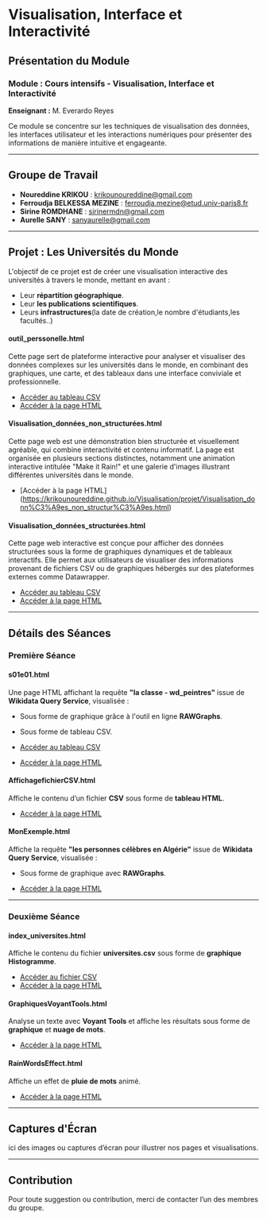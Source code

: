 # Visualisation, Interface et Interactivité

## Présentation du Module

### Module : **Cours intensifs - Visualisation, Interface et Interactivité**  
**Enseignant :** M. Everardo Reyes  

Ce module se concentre sur les techniques de visualisation des données, les interfaces utilisateur et les interactions numériques pour présenter des informations de manière intuitive et engageante.

---

## Groupe de Travail

- **Noureddine KRIKOU** : [krikounoureddine@gmail.com](mailto:krikounoureddine@gmail.com)  
- **Ferroudja BELKESSA MEZINE** : [ferroudja.mezine@etud.univ-paris8.fr](mailto:ferroudja.mezine@etud.univ-paris8.fr)  
- **Sirine ROMDHANE** : [sirinermdn@gmail.com](mailto:sirinermdn@gmail.com)  
- **Aurelle SANY** : [sanyaurelle@gmail.com](mailto:sanyaurelle@gmail.com)  

---

## Projet : **Les Universités du Monde**

L'objectif de ce projet est de créer une visualisation interactive des universités à travers le monde, mettant en avant :  
- Leur **répartition géographique**.  
- Leur **les publications scientifiques**.  
- Leurs **infrastructures**(la date de création,le nombre d'étudiants,les facultés..)
  
#### outil_perssonelle.html
Cette page sert de plateforme interactive pour analyser et visualiser des données complexes sur les universités dans le monde, en combinant des graphiques, une carte, et des tableaux dans une interface conviviale et professionnelle.
- [Accéder au tableau CSV](https://github.com/krikounoureddine/Visualisation/blob/main/projet/BDD/univesit%C3%A9s%20du%20monde.csv)  
- [Accéder à la page HTML](https://krikounoureddine.github.io/Visualisation/projet/outil_perssonelle.html)
  
#### Visualisation_données_non_structurées.html
Cette page web est une démonstration bien structurée et visuellement agréable, qui combine interactivité et contenu informatif. La page est organisée en plusieurs sections distinctes, notamment une animation interactive intitulée "Make it Rain!" et une galerie d'images illustrant différentes universités dans le monde. 
- [Accéder à la page HTML[]()](https://krikounoureddine.github.io/Visualisation/projet/Visualisation_donn%C3%A9es_non_structur%C3%A9es.html) 

#### Visualisation_données_structurées.html
Cette page web interactive est conçue pour afficher des données structurées sous la forme de graphiques dynamiques et de tableaux interactifs. Elle permet aux utilisateurs de visualiser des informations provenant de fichiers CSV ou de graphiques hébergés sur des plateformes externes comme Datawrapper.
- [Accéder au tableau CSV](https://github.com/krikounoureddine/Visualisation/blob/main/projet/BDD/Visualisation_donn%C3%A9es_structur%C3%A9es.csv)  
- [Accéder à la page HTML](https://krikounoureddine.github.io/Visualisation/projet/Visualisation_donn%C3%A9es_structur%C3%A9es.html) 
---

## Détails des Séances

### **Première Séance**  
#### s01e01.html  
Une page HTML affichant la requête **"la classe - wd_peintres"** issue de **Wikidata Query Service**, visualisée :  
- Sous forme de graphique grâce à l'outil en ligne **RAWGraphs**.  
- Sous forme de tableau CSV.  

- [Accéder au tableau CSV](https://github.com/krikounoureddine/Visualisation/blob/main/tableau%20de%20la%20classe%20-%20wd_peintres.csv)  
- [Accéder à la page HTML](https://krikounoureddine.github.io/Visualisation/s01e01.html)  

#### AffichagefichierCSV.html  
Affiche le contenu d’un fichier **CSV** sous forme de **tableau HTML**.  

- [Accéder à la page HTML](https://krikounoureddine.github.io/Visualisation/AffichagefichierCSV.html)  

#### MonExemple.html  
Affiche la requête **"les personnes célèbres en Algérie"** issue de **Wikidata Query Service**, visualisée :  
- Sous forme de graphique avec **RAWGraphs**.  

- [Accéder à la page HTML](https://krikounoureddine.github.io/Visualisation/MonExemple.html)  

---

### **Deuxième Séance**  
#### index_universites.html  
Affiche le contenu du fichier **universites.csv** sous forme de **graphique Histogramme**.  

- [Accéder au fichier CSV](https://github.com/krikounoureddine/Visualisation/blob/main/universites.csv)  
- [Accéder à la page HTML](https://krikounoureddine.github.io/Visualisation/index_universites.html)  

#### GraphiquesVoyantTools.html  
Analyse un texte avec **Voyant Tools** et affiche les résultats sous forme de **graphique** et **nuage de mots**.  

- [Accéder à la page HTML](https://krikounoureddine.github.io/Visualisation/GraphiquesVoyantTools.html)  

#### RainWordsEffect.html  
Affiche un effet de **pluie de mots** animé.  

- [Accéder à la page HTML](https://krikounoureddine.github.io/Visualisation/RainWordsEffect.html)  

---

## Captures d'Écran  

ici des images ou captures d’écran pour illustrer nos pages et visualisations.  

---

## Contribution  

Pour toute suggestion ou contribution, merci de contacter l’un des membres du groupe.

